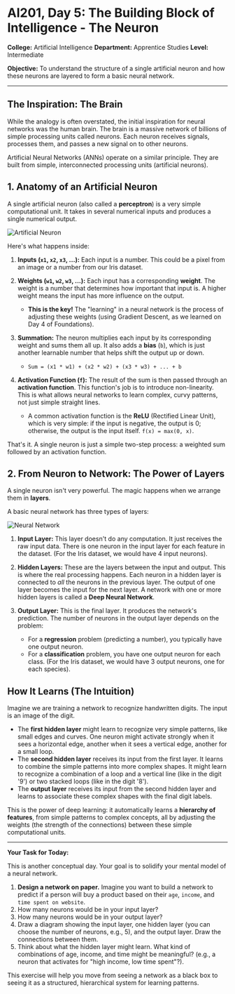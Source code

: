 # AI201, Day 5: The Building Block of Intelligence - The Neuron

**College:** Artificial Intelligence
**Department:** Apprentice Studies
**Level:** Intermediate

**Objective:** To understand the structure of a single artificial neuron and how these neurons are layered to form a basic neural network.

---

## The Inspiration: The Brain

While the analogy is often overstated, the initial inspiration for neural networks was the human brain. The brain is a massive network of billions of simple processing units called neurons. Each neuron receives signals, processes them, and passes a new signal on to other neurons.

Artificial Neural Networks (ANNs) operate on a similar principle. They are built from simple, interconnected processing units (artificial neurons).

## 1. Anatomy of an Artificial Neuron

A single artificial neuron (also called a **perceptron**) is a very simple computational unit. It takes in several numerical inputs and produces a single numerical output.

![Artificial Neuron](https://upload.wikimedia.org/wikipedia/commons/thumb/e/e4/Artificial_neuron.png/800px-Artificial_neuron.png)

Here's what happens inside:

1.  **Inputs (`x1`, `x2`, `x3`, ...):** Each input is a number. This could be a pixel from an image or a number from our Iris dataset.

2.  **Weights (`w1`, `w2`, `w3`, ...):** Each input has a corresponding **weight**. The weight is a number that determines how important that input is. A higher weight means the input has more influence on the output.
    *   **This is the key!** The "learning" in a neural network is the process of adjusting these weights (using Gradient Descent, as we learned on Day 4 of Foundations).

3.  **Summation:** The neuron multiplies each input by its corresponding weight and sums them all up. It also adds a **bias** (`b`), which is just another learnable number that helps shift the output up or down.
    *   `Sum = (x1 * w1) + (x2 * w2) + (x3 * w3) + ... + b`

4.  **Activation Function (`f`):** The result of the sum is then passed through an **activation function**. This function's job is to introduce non-linearity. This is what allows neural networks to learn complex, curvy patterns, not just simple straight lines.
    *   A common activation function is the **ReLU** (Rectified Linear Unit), which is very simple: if the input is negative, the output is 0; otherwise, the output is the input itself. `f(x) = max(0, x)`.

That's it. A single neuron is just a simple two-step process: a weighted sum followed by an activation function.

## 2. From Neuron to Network: The Power of Layers

A single neuron isn't very powerful. The magic happens when we arrange them in **layers**.

A basic neural network has three types of layers:

![Neural Network](https://upload.wikimedia.org/wikipedia/commons/thumb/4/46/Colored_neural_network.svg/600px-Colored_neural_network.svg.png)

1.  **Input Layer:** This layer doesn't do any computation. It just receives the raw input data. There is one neuron in the input layer for each feature in the dataset. (For the Iris dataset, we would have 4 input neurons).

2.  **Hidden Layers:** These are the layers between the input and output. This is where the real processing happens. Each neuron in a hidden layer is connected to *all* the neurons in the previous layer. The output of one layer becomes the input for the next layer. A network with one or more hidden layers is called a **Deep Neural Network**.

3.  **Output Layer:** This is the final layer. It produces the network's prediction. The number of neurons in the output layer depends on the problem:
    *   For a **regression** problem (predicting a number), you typically have one output neuron.
    *   For a **classification** problem, you have one output neuron for each class. (For the Iris dataset, we would have 3 output neurons, one for each species).

## How It Learns (The Intuition)

Imagine we are training a network to recognize handwritten digits. The input is an image of the digit.

*   The **first hidden layer** might learn to recognize very simple patterns, like small edges and curves. One neuron might activate strongly when it sees a horizontal edge, another when it sees a vertical edge, another for a small loop.
*   The **second hidden layer** receives its input from the first layer. It learns to combine the simple patterns into more complex shapes. It might learn to recognize a combination of a loop and a vertical line (like in the digit '9') or two stacked loops (like in the digit '8').
*   The **output layer** receives its input from the second hidden layer and learns to associate these complex shapes with the final digit labels.

This is the power of deep learning: it automatically learns a **hierarchy of features**, from simple patterns to complex concepts, all by adjusting the weights (the strength of the connections) between these simple computational units.

---

**Your Task for Today:**

This is another conceptual day. Your goal is to solidify your mental model of a neural network.

1.  **Design a network on paper.** Imagine you want to build a network to predict if a person will buy a product based on their `age`, `income`, and `time spent on website`.
2.  How many neurons would be in your input layer?
3.  How many neurons would be in your output layer?
4.  Draw a diagram showing the input layer, one hidden layer (you can choose the number of neurons, e.g., 5), and the output layer. Draw the connections between them.
5.  Think about what the hidden layer might learn. What kind of combinations of age, income, and time might be meaningful? (e.g., a neuron that activates for "high income, low time spent"?).

This exercise will help you move from seeing a network as a black box to seeing it as a structured, hierarchical system for learning patterns.
